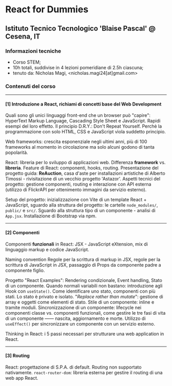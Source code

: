 # React for Dummies
## Istituto Tecnico Tecnologico 'Blaise Pascal' @ Cesena, IT

### Informazioni tecniche
- Corso STEM;
- 10h totali, suddivise in 4 lezioni pomeridiane di 2.5h ciascuna;
- tenuto da: Nicholas Magi, <nicholas.magi24[at]gmail.com>

### Contenuti del corso
---
#### [1] Introduzione a React, richiami di concetti base del Web Development

Quali sono gli unici linguaggi front-end che un browser può "capire": HyperText Markup Language, Cascading Style Sheet e JavaScript.
Rapidi esempi del loro effetto. Il principio D.R.Y.: Don't Repeat Yourself. Perchè la programmazione con solo HTML, CSS e JavaScript vìola suddetto principio.

Web frameworks: crescita esponenziale negli ultimi anni, più di 100 frameworks al momento in circolazione ma solo alcuni godono di tanta popolarità.

React: libreria per lo sviluppo di applicazioni web. Differenza **framework** vs. **libreria**. Feature di React: componenti, hooks, routing.
Presentazione del progetto guida: **ReAuction**, casa d'aste per installazioni artistiche di Alberto Timossi - rivisitazione di un vecchio progetto 'Astazor'. Aspetti tecnici del progetto: gestione componenti, routing e interazione con API esterna (utilizzo di FlickrAPI per ottenimento immagini da servizio esterno).

Setup del progetto: inizializzazione con Vite di un template React + JavaScript, sguardo alla struttura del progetto: le cartelle `node_modules/`, `public/` e `src/`. Sguardo alla struttura tipo di un componente - analisi di `App.jsx`.
Installazione di Bootstrap via npm.

---
#### [2] Componenti
Componenti **funzionali** in React: JSX - JavaScript eXtension, mix di linguaggio markup e codice JavaScript. 

Naming convention Regole per la scrittura di markup in JSX, regole per la scrittura di JavaScript in JSX, passaggio di Props da componente padre a componente figlio. 

Progetto "React Examples": Rendering condizionale, Event handling, Stato di un componente. Quando normali variabili non bastano: introduzione agli Hook con `useState()`. Come identificare uno stato, componenti con più stati. Lo stato è privato e isolato. "_Replace rather than mutate_": gestione di array e oggetti come elementi di stato. Stile di un componente: inline e tramite moduli. Sincronizzazione di un componente: lifecycle nei componenti classe vs. componenti funzionali, come gestire le tre fasi di vita di un componente —— nascita, aggiornamento e morte. Utilizzo di `useEffect()` per sincronizzare un componente con un servizio esterno.

Thinking in React: i 5 passi necessari per strutturare una web application in React.

---
#### [3] Routing
React: progettazione di S.P.A. di default. Routing non supportato nativamente. `react-router-dom`: libreria esterna per gestire il routing di una web app React.
